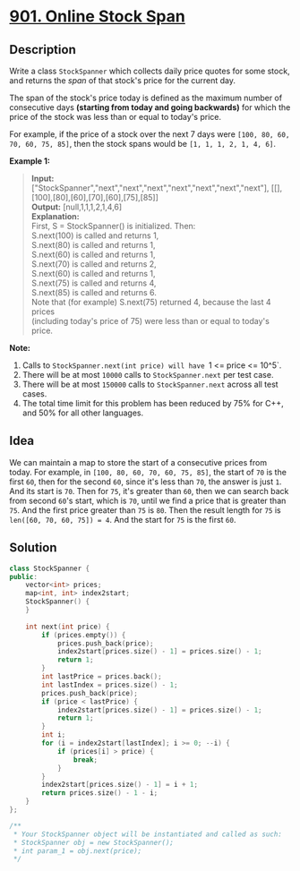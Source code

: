# [901. Online Stock Span](https://leetcode.com/contest/weekly-contest-101/problems/online-stock-span/)

## Description

Write a class `StockSpanner` which collects daily price quotes for some stock, and returns the *span* of that stock's price for the current day.


The span of the stock's price today is defined as the maximum number of consecutive days **(starting from today and going backwards)** for which the price of the stock was less than or equal to today's price.

For example, if the price of a stock over the next 7 days were `[100, 80, 60, 70, 60, 75, 85]`, then the stock spans would be `[1, 1, 1, 2, 1, 4, 6]`.

**Example 1:**

>**Input:** ["StockSpanner","next","next","next","next","next","next","next"], [[],[100],[80],[60],[70],[60],[75],[85]]<br>
**Output:** [null,1,1,1,2,1,4,6] <br>
**Explanation:** <br>
First, S = StockSpanner() is initialized.  Then:<br>
S.next(100) is called and returns 1,<br>
S.next(80) is called and returns 1, <br>
S.next(60) is called and returns 1, <br>
S.next(70) is called and returns 2, <br>
S.next(60) is called and returns 1, <br>
S.next(75) is called and returns 4, <br>
S.next(85) is called and returns 6.<br>
Note that (for example) S.next(75) returned 4, because the last 4 prices <br>
(including today's price of 75) were less than or equal to today's price.

**Note:**

1. Calls to `StockSpanner.next(int price) will have `1 <= price <= 10^5`.
2. There will be at most `10000` calls to `StockSpanner.next` per test case.
3. There will be at most `150000` calls to `StockSpanner.next` across all test cases.
4. The total time limit for this problem has been reduced by 75% for C++, and 50% for all other languages.

## Idea

We can maintain a map to store the start of a consecutive prices from today. For example, in `[100, 80, 60, 70, 60, 75, 85]`, the start of `70` is the first `60`, then for the second `60`, since it's less than `70`, the answer is just `1`. And its start is `70`. Then for `75`, it's greater than `60`, then we can search back from second `60`'s start, which is `70`, until we find a price that is greater than `75`. And the first price greater than `75` is `80`. Then the result length for `75` is `len([60, 70, 60, 75]) = 4`. And the start for `75` is the first `60`.

## Solution

```cpp
class StockSpanner {
public:
    vector<int> prices;
    map<int, int> index2start;
    StockSpanner() {
    }
    
    int next(int price) {
        if (prices.empty()) {
            prices.push_back(price);
            index2start[prices.size() - 1] = prices.size() - 1;
            return 1;
        }
        int lastPrice = prices.back();
        int lastIndex = prices.size() - 1;
        prices.push_back(price);
        if (price < lastPrice) {
            index2start[prices.size() - 1] = prices.size() - 1;
            return 1;
        }
        int i;
        for (i = index2start[lastIndex]; i >= 0; --i) {
            if (prices[i] > price) {
                break;
            }
        }
        index2start[prices.size() - 1] = i + 1;
        return prices.size() - 1 - i;
    }
};

/**
 * Your StockSpanner object will be instantiated and called as such:
 * StockSpanner obj = new StockSpanner();
 * int param_1 = obj.next(price);
 */
```